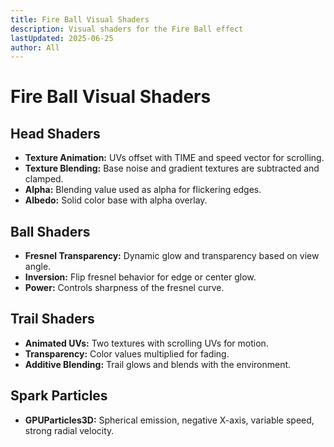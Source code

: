 ```yaml
---
title: Fire Ball Visual Shaders
description: Visual shaders for the Fire Ball effect
lastUpdated: 2025-06-25
author: All
---
```


# Fire Ball Visual Shaders

## Head Shaders

- **Texture Animation:** UVs offset with TIME and speed vector for scrolling.
- **Texture Blending:** Base noise and gradient textures are subtracted and clamped.
- **Alpha:** Blending value used as alpha for flickering edges.
- **Albedo:** Solid color base with alpha overlay.

## Ball Shaders

- **Fresnel Transparency:** Dynamic glow and transparency based on view angle.
- **Inversion:** Flip fresnel behavior for edge or center glow.
- **Power:** Controls sharpness of the fresnel curve.

## Trail Shaders

- **Animated UVs:** Two textures with scrolling UVs for motion.
- **Transparency:** Color values multiplied for fading.
- **Additive Blending:** Trail glows and blends with the environment.

## Spark Particles

- **GPUParticles3D:** Spherical emission, negative X-axis, variable speed, strong radial velocity.
